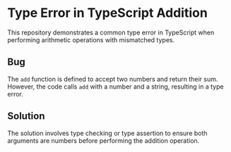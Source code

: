 # Type Error in TypeScript Addition

This repository demonstrates a common type error in TypeScript when performing arithmetic operations with mismatched types.

## Bug
The `add` function is defined to accept two numbers and return their sum. However, the code calls `add` with a number and a string, resulting in a type error.

## Solution
The solution involves type checking or type assertion to ensure both arguments are numbers before performing the addition operation.